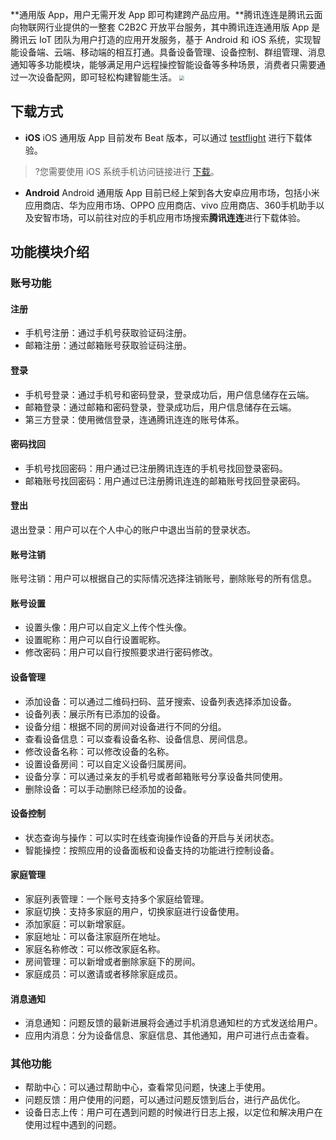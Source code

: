 
**通用版 App，用户无需开发 App 即可构建跨产品应用。**腾讯连连是腾讯云面向物联网行业提供的一整套 C2B2C 开放平台服务，其中腾讯连连通用版 App 是腾讯云 IoT 团队为用户打造的应用开发服务，基于 Android 和 iOS 系统，实现智能设备端、云端、移动端的相互打通。具备设备管理、设备控制、群组管理、消息通知等多功能模块，能够满足用户远程操控智能设备等多种场景，消费者只需要通过一次设备配网，即可轻松构建智能生活。
<img src="https://main.qcloudimg.com/raw/fe6b3ff90c7b730de8cf4fdddfeddd0a.jpg" style="zoom: 50%;" />

## 下载方式
- **iOS**
iOS 通用版 App 目前发布 Beat 版本，可以通过 [testflight](https://testflight.apple.com/join/q4UmX0KA) 进行下载体验。
>?您需要使用 iOS 系统手机访问链接进行 [下载](https://testflight.apple.com/join/q4UmX0KA)。
>

- **Android**
Android 通用版 App 目前已经上架到各大安卓应用市场，包括小米应用商店、华为应用市场、OPPO 应用商店、vivo 应用商店、360手机助手以及安智市场，可以前往对应的手机应用市场搜索**腾讯连连**进行下载体验。

## 功能模块介绍

### 账号功能

#### 注册

- 手机号注册：通过手机号获取验证码注册。
- 邮箱注册：通过邮箱账号获取验证码注册。

#### 登录

- 手机号登录：通过手机号和密码登录，登录成功后，用户信息储存在云端。
- 邮箱登录：通过邮箱和密码登录，登录成功后，用户信息储存在云端。
- 第三方登录：使用微信登录，连通腾讯连连的账号体系。

#### 密码找回

- 手机号找回密码：用户通过已注册腾讯连连的手机号找回登录密码。
- 邮箱账号找回密码：用户通过已注册腾讯连连的邮箱账号找回登录密码。

#### 登出
退出登录：用户可以在个人中心的账户中退出当前的登录状态。

#### 账号注销 
 账号注销：用户可以根据自己的实际情况选择注销账号，删除账号的所有信息。

#### 账号设置

- 设置头像：用户可以自定义上传个性头像。
- 设置昵称：用户可以自行设置昵称。
- 修改密码：用户可以自行按照要求进行密码修改。

#### 设备管理

- 添加设备：可以通过二维码扫码、蓝牙搜索、设备列表选择添加设备。
- 设备列表：展示所有已添加的设备。
- 设备分组：根据不同的房间对设备进行不同的分组。
- 查看设备信息：可以查看设备名称、设备信息、房间信息。
- 修改设备名称：可以修改设备的名称。
- 设置设备房间：可以自定义设备归属房间。
- 设备分享：可以通过亲友的手机号或者邮箱账号分享设备共同使用。
- 删除设备：可以手动删除已经添加的设备。

#### 设备控制

- 状态查询与操作：可以实时在线查询操作设备的开启与关闭状态。
- 智能操控：按照应用的设备面板和设备支持的功能进行控制设备。

#### 家庭管理

- 家庭列表管理：一个账号支持多个家庭给管理。
- 家庭切换：支持多家庭的用户，切换家庭进行设备使用。
- 添加家庭：可以新增家庭。
- 家庭地址：可以备注家庭所在地址。
- 家庭名称修改：可以修改家庭名称。
- 房间管理：可以新增或者删除家庭下的房间。
- 家庭成员：可以邀请或者移除家庭成员。


#### 消息通知
- 消息通知：问题反馈的最新进展将会通过手机消息通知栏的方式发送给用户。
- 应用内消息：分为设备信息、家庭信息、其他通知，用户可进行点击查看。

### 其他功能

- 帮助中心：可以通过帮助中心，查看常见问题，快速上手使用。
- 问题反馈：用户使用的问题，可以通过问题反馈到后台，进行产品优化。
- 设备日志上传：用户可在遇到问题的时候进行日志上报，以定位和解决用户在使用过程中遇到的问题。
